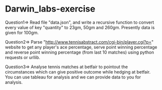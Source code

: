 # Darwin_labs-exercise


Question1=> Read file "data.json", and write a recursive function to convert every value of key "quantity" to 23gm, 50gm and 260gm. Presently data is given for 100gm.


Question2=> Parse "http://www.tennisabstract.com/cgi-bin/player.cgi?p=<playername>" website to get any player's ace percentage, serve point winning percentage and reverse point winning percentage (from last 10 matches) using python requests or urllib.

Question3=> Analyse tennis matches at betfair to pointout the circumstances which can give positive outcome while hedging at betfair. You can use tableau for analysis and we can provide data to you for analysis.
